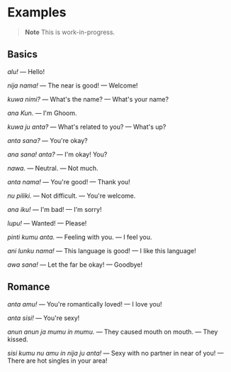# Examples

> **Note** This is work-in-progress.

## Basics

*alu!* — Hello!

*nija nama!* — The near is good! — Welcome!

*kuwa nimi?* — What's the name? — What's your name?

*ana Kun.* — I'm Ghoom.

*kuwa ju anta?* — What's related to you? — What's up?

*anta sana?* — You're okay?

*ana sana! anta?* — I'm okay! You?

*nawa.* — Neutral. — Not much.

*anta nama!* — You're good! — Thank you!

*nu piliki.* — Not difficult. — You're welcome.

*ana iku!* — I'm bad! — I'm sorry!

*lupu!* — Wanted! — Please!

*pinti kumu anta.* — Feeling with you. — I feel you.

*ani lunku nama!* — This language is good! — I like this language!

*awa sana!* — Let the far be okay! — Goodbye!

## Romance

*anta amu!* — You're romantically loved! — I love you!

*anta sisi!* — You're sexy!

*anun anun ja mumu in mumu.* — They caused mouth on mouth. — They kissed.

*sisi kumu nu amu in nija ju anta!* — Sexy with no partner in near of you! — There are hot singles in your area!

